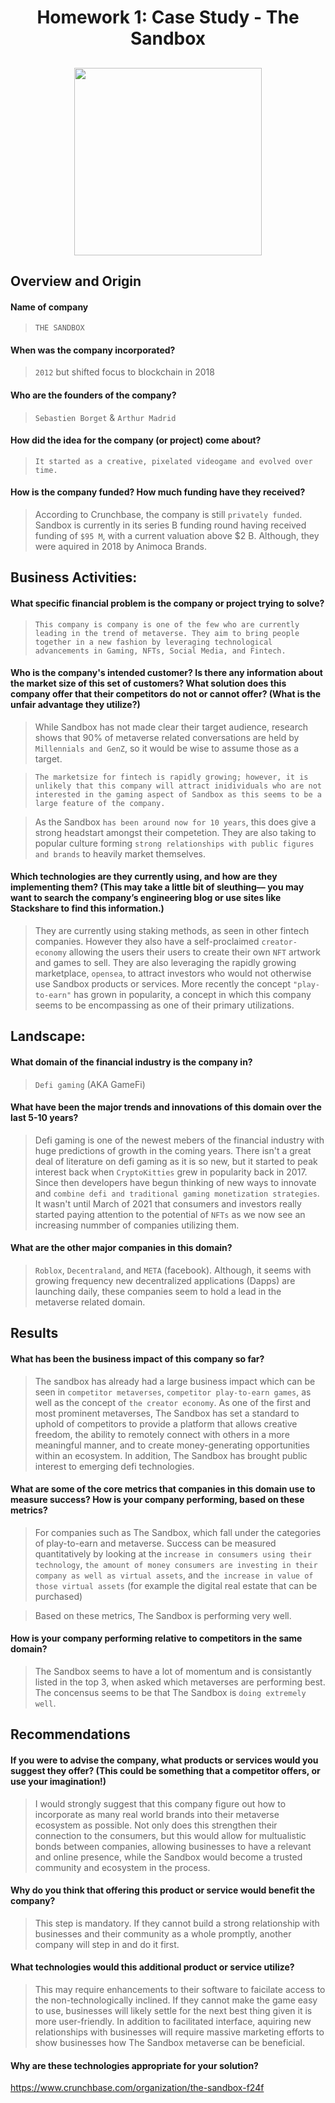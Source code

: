 # <p align='center'> Homework 1: Case Study - The Sandbox <p>

## <p align='center'> <img src="https://static.news.bitcoin.com/wp-content/uploads/2021/06/tsb_banner_7.png" height="300"/> </P>

## Overview and Origin

#### Name of company
 >`THE SANDBOX` 

#### When was the company incorporated?
>`2012` but shifted focus to blockchain in 2018

#### Who are the founders of the company?
>`Sebastien Borget` & `Arthur Madrid`

#### How did the idea for the company (or project) come about?
 > `It started as a creative, pixelated videogame and evolved over time.`

#### How is the company funded? How much funding have they received?
 >According to Crunchbase, the company is still `privately funded`. Sandbox is currently in its series B funding round having received funding of `$95 M`, with a current valuation above $2 B. Although, they were aquired in 2018 by Animoca Brands.

## Business Activities:

#### What specific financial problem is the company or project trying to solve?
> `This company is company is one of the few who are currently leading in the trend of metaverse. They aim to bring people together in a new fashion by leveraging technological advancements in Gaming, NFTs, Social Media, and Fintech.`

#### Who is the company's intended customer? Is there any information about the market size of this set of customers? What solution does this company offer that their competitors do not or cannot offer? (What is the unfair advantage they utilize?)
>While Sandbox has not made clear their target audience, research shows that 90% of metaverse related conversations are held by `Millennials and GenZ`, so it would be wise to assume those as a target. 

>`The marketsize for fintech is rapidly growing; however, it is unlikely that this company will attract inidividuals who are not interested in the gaming aspect of Sandbox as this seems to be a large feature of the company.` 

>As the Sandbox `has been around now for 10 years`, this does give a strong headstart amongst their competetion. They are also taking to popular culture forming `strong relationships with public figures and brands` to heavily market themselves.

#### Which technologies are they currently using, and how are they implementing them? (This may take a little bit of sleuthing–– you may want to search the company’s engineering blog or use sites like Stackshare to find this information.)
>They are currently using staking methods, as seen in other fintech companies. However they also have a self-proclaimed `creator-economy` allowing the users their users to create their own `NFT` artwork and games to sell. They are also leveraging the rapidly growing marketplace, `opensea`, to attract investors who would not otherwise use Sandbox products or services. More recently the concept `"play-to-earn"` has grown in popularity, a concept in which this company seems to be encompassing as one of their primary utilizations.

## Landscape:

#### What domain of the financial industry is the company in?
>`Defi gaming` (AKA GameFi)

#### What have been the major trends and innovations of this domain over the last 5-10 years?
>Defi gaming is one of the newest mebers of the financial industry with huge predictions of growth in the coming years. There isn't a great deal of literature on defi gaming as it is so new, but it started to peak interest back when `CryptoKitties` grew in popularity back in 2017. Since then developers have begun thinking of new ways to innovate and `combine defi and traditional gaming monetization strategies`. It wasn't until March of 2021 that consumers and investors really started paying attention to the potential of `NFTs` as we now see an increasing nummber of companies utilizing them.

#### What are the other major companies in this domain?
>`Roblox`, `Decentraland`, and `META` (facebook). Although, it seems with growing frequency new decentralized applications (Dapps) are launching daily, these companies seem to hold a lead in the metaverse related domain.

## Results

#### What has been the business impact of this company so far?
>The sandbox has already had a large business impact which can be seen in `competitor metaverses`, `competitor play-to-earn games`, as well as the concept of `the creator economy`. As one of the first and most prominent metaverses, The Sandbox has set a standard to uphold of competitors to provide a platform that allows creative freedom, the ability to remotely connect with others in a more meaningful manner, and to create money-generating opportunities within an ecosystem. In addition, The Sandbox has brought public interest to emerging defi technologies.
#### What are some of the core metrics that companies in this domain use to measure success? How is your company performing, based on these metrics?
> For companies such as The Sandbox, which fall under the categories of play-to-earn and metaverse. Success can be measured quantitatively by looking at the `increase in consumers using their technology`, `the amount of money consumers are investing in their company as well as virtual assets`, and `the increase in value of those virtual assets` (for example the digital real estate that can be purchased)

> Based on these metrics, The Sandbox is performing very well.
#### How is your company performing relative to competitors in the same domain?
> The Sandbox seems to have a lot of momentum and is consistantly listed in the top 3, when asked which metaverses are performing best. The concensus seems to be that The Sandbox is `doing extremely well`.

## Recommendations

#### If you were to advise the company, what products or services would you suggest they offer? (This could be something that a competitor offers, or use your imagination!)
>I would strongly suggest that this company figure out how to incorporate as many real world brands into their metaverse ecosystem as possible. Not only does this strengthen their connection to the consumers, but this would allow for multualistic bonds between companies, allowing businesses to have a relevant and online presence, while the Sandbox would become a trusted community and ecosystem in the process.
#### Why do you think that offering this product or service would benefit the company?
> This step is mandatory. If they cannot build a strong relationship with businesses and their community as a whole promptly, another company will step in and do it first. 
#### What technologies would this additional product or service utilize?
> This may require enhancements to their software to faicilate access to the non-technologically inclined. If they cannot make the game easy to use, businesses will likely settle for the next best thing given it is more user-friendly. In addition to facilitated interface, aquiring new relationships with businesses will require massive marketing efforts to show businesses how The Sandbox metaverse can be beneficial.
#### Why are these technologies appropriate for your solution?
>


https://www.crunchbase.com/organization/the-sandbox-f24f

